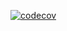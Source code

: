 [![codecov](https://codecov.io/gh/AleKolar/NEW_17.10.2024/branch/master/graph/badge.svg)](https://codecov.io/gh/AleKolar/NEW_17.10.2024)
